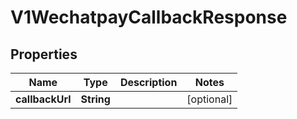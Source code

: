
# V1WechatpayCallbackResponse

## Properties
Name | Type | Description | Notes
------------ | ------------- | ------------- | -------------
**callbackUrl** | **String** |  |  [optional]



